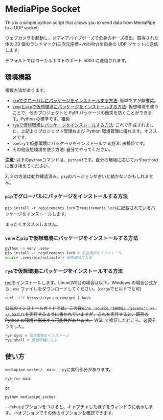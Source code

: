 # MediaPipe Socket

This is a simple python script that allows you to send data from MediaPipe to a UDP socket.

ウェブカメラを起動し、メディアパイプポーズで全身のポーズ検出、取得された体の 33 個のランドマーク(三次元座標+visibility)を自身の UDP ソケットに送信します。

デフォルトではローカルホストのポート 5000 に送信されます。

## 環境構築

複数方法があります。

- [`pip`でグローバルにパッケージをインストールする方法](#`pip`でグローバルにパッケージをインストールする方法): 簡単ですが非推奨。
- [`venv`と`pip`で仮想環境にパッケージをインストールする方法](#`pip`で仮想環境にパッケージをインストールする方法): 仮想環境を使うことで、他のプロジェクトと PyPI パッケージの衝突を防ぐことができます。Python の標準です。推奨
- [`rye`で仮想環境にパッケージをインストールする方法](#`rye`で仮想環境にパッケージをインストールする方法): これで作成されました。上記よりプロジェクト管理および Python 環境管理に優れます。オススメです.
- `poetry`で仮想環境にパッケージをインストールする方法: 未検証です。
- その他仮想環境を使う方法: 自分でやってください。

**注意**: 以下の`python`コマンドは、`python3`です。自分の環境に応じて`py`や`python3`に置き換えてください。

2, 3 の方法は動作確認済み。`pip`のバージョンが古いと動かないかもしれません。

### `pip`でグローバルにパッケージをインストールする方法

`pip install -r requirements.lock`で`requirements.lock`に記載されているパッケージをインストールします。

まったくオススメしません。

### `venv`と`pip`で仮想環境にパッケージをインストールする方法

```bash
python -m venv .venv
pip install -r requirements.lock # 依存関係をインストール
source .venv/bin/activate # 仮想環境に入る
```

### `rye`で仮想環境にパッケージをインストールする方法

[rye](https://rye-up.com/guide/installation/)をインストールします。Linux(WSL)の場合は以下。Windows の場合公式から `.exe` ファイルをダウンロードしてください。(`cargo`でビルドでも可)

```bash
curl -sSf https://rye-up.com/get | bash
```

~~公式のインストールガイドでは、この後`echo 'source "$HOME/.rye/env"' >> ~/.bashrc`を実行するように書かれていますが、これを実行すると、既存の Python の環境と衝突する可能性があります。~~ WSL で検証したところ、必要そうでした。

```bash
rye sync # 依存関係をインストール
rye shell # 仮想環境に入る
```

## 使い方

`mediapipe_socket/__main__.py`に実行部分があります。

```bash
rye run main
```

or

```bash
python mediapipe_socket
```

`--debug`オプションをつけると、キャプチャした様子をウィンドウに表示します。`-h`オプションでその他のオプションを確認できます。
